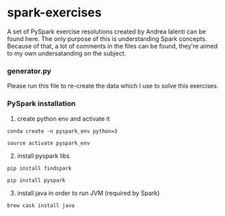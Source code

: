 # spark-exercises

A set of PySpark exercise resolutions created by Andrea Ialenti can be found here. The only purpose of this is understanding Spark concepts. 
Because of that, a lot of comments in the files can be found, they're aimed to my own undersatanding on the subject.

### generator.py
Please run this file to re-create the data which I use to solve this exercises.

### PySpark installation

1. create python env and activate it

`conda create -n pyspark_env python=3`

`source activate pyspark_env`


2. install pyspark libs

`pip install findspark`

`pip install pyspark`

3. install java in order to run JVM (required by Spark)

`brew cask install java`

